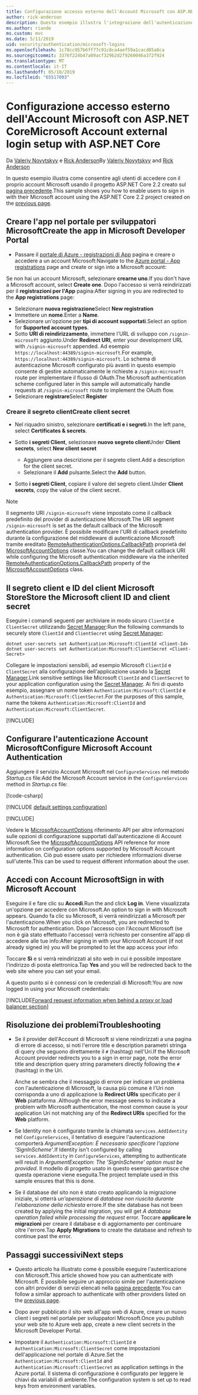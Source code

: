 ```yaml
---
title: Configurazione accesso esterno dell'Account Microsoft con ASP.NET Core
author: rick-anderson
description: Questo esempio illustra l'integrazione dell'autenticazione di Microsoft account utente in un'app ASP.NET Core esistente.
ms.author: riande
ms.custom: mvc
ms.date: 5/11/2019
uid: security/authentication/microsoft-logins
ms.openlocfilehash: 1c78cc957b6ff77c91c8ca4aef59a1cacd85a8ca
ms.sourcegitcommit: 3376f224b47a89acf329b2d2f9260046a372f924
ms.translationtype: MT
ms.contentlocale: it-IT
ms.lasthandoff: 05/10/2019
ms.locfileid: "65517093"
---
```

# <a name="microsoft-account-external-login-setup-with-aspnet-core"></a><span data-ttu-id="ddf6c-103">Configurazione accesso esterno dell'Account Microsoft con ASP.NET Core</span><span class="sxs-lookup"><span data-stu-id="ddf6c-103">Microsoft Account external login setup with ASP.NET Core</span></span>

<span data-ttu-id="ddf6c-104">Da [Valeriy Novytskyy](https://github.com/01binary) e [Rick Anderson](https://twitter.com/RickAndMSFT)</span><span class="sxs-lookup"><span data-stu-id="ddf6c-104">By [Valeriy Novytskyy](https://github.com/01binary) and [Rick Anderson](https://twitter.com/RickAndMSFT)</span></span>

<span data-ttu-id="ddf6c-105">In questo esempio illustra come consentire agli utenti di accedere con il proprio account Microsoft usando il progetto ASP.NET Core 2.2 creato sul [pagina precedente](xref:security/authentication/social/index).</span><span class="sxs-lookup"><span data-stu-id="ddf6c-105">This sample shows you how to enable users to sign in with their Microsoft account using the ASP.NET Core 2.2 project created on the [previous page](xref:security/authentication/social/index).</span></span>

## <a name="create-the-app-in-microsoft-developer-portal"></a><span data-ttu-id="ddf6c-106">Creare l'app nel portale per sviluppatori Microsoft</span><span class="sxs-lookup"><span data-stu-id="ddf6c-106">Create the app in Microsoft Developer Portal</span></span>

* <span data-ttu-id="ddf6c-107">Passare il [portale di Azure - registrazioni di App](https://go.microsoft.com/fwlink/?linkid=2083908) pagina e creare o accedere a un account Microsoft:</span><span class="sxs-lookup"><span data-stu-id="ddf6c-107">Navigate to the [Azure portal - App registrations](https://go.microsoft.com/fwlink/?linkid=2083908) page and create or sign into a Microsoft account:</span></span>

<span data-ttu-id="ddf6c-108">Se non hai un account Microsoft, selezionare **crearne uno**.</span><span class="sxs-lookup"><span data-stu-id="ddf6c-108">If you don't have a Microsoft account, select **Create one**.</span></span> <span data-ttu-id="ddf6c-109">Dopo l'accesso si verrà reindirizzati per il **registrazioni per l'App** pagina:</span><span class="sxs-lookup"><span data-stu-id="ddf6c-109">After signing in you are redirected to the **App registrations** page:</span></span>

* <span data-ttu-id="ddf6c-110">Selezionare **nuova registrazione**</span><span class="sxs-lookup"><span data-stu-id="ddf6c-110">Select **New registration**</span></span>
* <span data-ttu-id="ddf6c-111">Immettere un **nome**.</span><span class="sxs-lookup"><span data-stu-id="ddf6c-111">Enter a **Name**.</span></span>
* <span data-ttu-id="ddf6c-112">Selezionare un'opzione per **tipi di account supportati**.</span><span class="sxs-lookup"><span data-stu-id="ddf6c-112">Select an option for **Supported account types**.</span></span>  <!-- Accounts for any org work with MS domain accounts. Most folks probably want the last option, personal MS accounts -->
* <span data-ttu-id="ddf6c-113">Sotto **URI di reindirizzamento**, immettere l'URL di sviluppo con `/signin-microsoft` aggiunto.</span><span class="sxs-lookup"><span data-stu-id="ddf6c-113">Under **Redirect URI**, enter your development URL with `/signin-microsoft` appended.</span></span> <span data-ttu-id="ddf6c-114">Ad esempio `https://localhost:44389/signin-microsoft`.</span><span class="sxs-lookup"><span data-stu-id="ddf6c-114">For example, `https://localhost:44389/signin-microsoft`.</span></span> <span data-ttu-id="ddf6c-115">Lo schema di autenticazione Microsoft configurato più avanti in questo esempio consente di gestire automaticamente le richieste a `/signin-microsoft` route per implementare il flusso di OAuth.</span><span class="sxs-lookup"><span data-stu-id="ddf6c-115">The Microsoft authentication scheme configured later in this sample will automatically handle requests at `/signin-microsoft` route to implement the OAuth flow.</span></span>
* <span data-ttu-id="ddf6c-116">Selezionare **registrare**</span><span class="sxs-lookup"><span data-stu-id="ddf6c-116">Select **Register**</span></span>

### <a name="create-client-secret"></a><span data-ttu-id="ddf6c-117">Creare il segreto client</span><span class="sxs-lookup"><span data-stu-id="ddf6c-117">Create client secret</span></span>

* <span data-ttu-id="ddf6c-118">Nel riquadro sinistro, selezionare **certificati e i segreti**.</span><span class="sxs-lookup"><span data-stu-id="ddf6c-118">In the left pane, select **Certificates & secrets**.</span></span>
* <span data-ttu-id="ddf6c-119">Sotto **i segreti Client**, selezionare **nuovo segreto client**</span><span class="sxs-lookup"><span data-stu-id="ddf6c-119">Under **Client secrets**, select **New client secret**</span></span>

  * <span data-ttu-id="ddf6c-120">Aggiungere una descrizione per il segreto client.</span><span class="sxs-lookup"><span data-stu-id="ddf6c-120">Add a description for the client secret.</span></span>
  * <span data-ttu-id="ddf6c-121">Selezionare il **Add** pulsante.</span><span class="sxs-lookup"><span data-stu-id="ddf6c-121">Select the **Add** button.</span></span>

* <span data-ttu-id="ddf6c-122">Sotto **i segreti Client**, copiare il valore del segreto client.</span><span class="sxs-lookup"><span data-stu-id="ddf6c-122">Under **Client secrets**, copy the value of the client secret.</span></span>

> [!NOTE]
> <span data-ttu-id="ddf6c-123">Il segmento URI `/signin-microsoft` viene impostato come il callback predefinito del provider di autenticazione Microsoft.</span><span class="sxs-lookup"><span data-stu-id="ddf6c-123">The URI segment `/signin-microsoft` is set as the default callback of the Microsoft authentication provider.</span></span> <span data-ttu-id="ddf6c-124">È possibile modificare l'URI di callback predefinito durante la configurazione del middleware di autenticazione Microsoft tramite ereditato [RemoteAuthenticationOptions.CallbackPath](/dotnet/api/microsoft.aspnetcore.authentication.remoteauthenticationoptions.callbackpath) proprietà del [MicrosoftAccountOptions](/dotnet/api/microsoft.aspnetcore.authentication.microsoftaccount.microsoftaccountoptions) classe.</span><span class="sxs-lookup"><span data-stu-id="ddf6c-124">You can change the default callback URI while configuring the Microsoft authentication middleware via the inherited [RemoteAuthenticationOptions.CallbackPath](/dotnet/api/microsoft.aspnetcore.authentication.remoteauthenticationoptions.callbackpath) property of the [MicrosoftAccountOptions](/dotnet/api/microsoft.aspnetcore.authentication.microsoftaccount.microsoftaccountoptions) class.</span></span>

## <a name="store-the-microsoft-client-id-and-client-secret"></a><span data-ttu-id="ddf6c-125">Il segreto client e ID del client Microsoft Store</span><span class="sxs-lookup"><span data-stu-id="ddf6c-125">Store the Microsoft client ID and client secret</span></span>

<span data-ttu-id="ddf6c-126">Eseguire i comandi seguenti per archiviare in modo sicuro `ClientId` e `ClientSecret` utilizzando [Secret Manager](xref:security/app-secrets):</span><span class="sxs-lookup"><span data-stu-id="ddf6c-126">Run the following commands to securely store `ClientId` and `ClientSecret` using [Secret Manager](xref:security/app-secrets):</span></span>

```console
dotnet user-secrets set Authentication:Microsoft:ClientId <Client-Id>
dotnet user-secrets set Authentication:Microsoft:ClientSecret <Client-Secret>
```

<span data-ttu-id="ddf6c-127">Collegare le impostazioni sensibili, ad esempio Microsoft `ClientId` e `ClientSecret` alla configurazione dell'applicazione usando la [Secret Manager](xref:security/app-secrets).</span><span class="sxs-lookup"><span data-stu-id="ddf6c-127">Link sensitive settings like Microsoft `ClientId` and `ClientSecret` to your application configuration using the [Secret Manager](xref:security/app-secrets).</span></span> <span data-ttu-id="ddf6c-128">Ai fini di questo esempio, assegnare un nome token `Authentication:Microsoft:ClientId` e `Authentication:Microsoft:ClientSecret`.</span><span class="sxs-lookup"><span data-stu-id="ddf6c-128">For the purposes of this sample, name the tokens `Authentication:Microsoft:ClientId` and `Authentication:Microsoft:ClientSecret`.</span></span>

[!INCLUDE[](~/includes/environmentVarableColon.md)]

## <a name="configure-microsoft-account-authentication"></a><span data-ttu-id="ddf6c-129">Configurare l'autenticazione Account Microsoft</span><span class="sxs-lookup"><span data-stu-id="ddf6c-129">Configure Microsoft Account Authentication</span></span>

<span data-ttu-id="ddf6c-130">Aggiungere il servizio Account Microsoft nel `ConfigureServices` nel metodo *Startup.cs* file:</span><span class="sxs-lookup"><span data-stu-id="ddf6c-130">Add the Microsoft Account service in the `ConfigureServices` method in *Startup.cs* file:</span></span>

[!code-csharp[](~/security/authentication/social/social-code/StartupMS.cs?name=snippet&highlight=10-14)]

[!INCLUDE [default settings configuration](includes/default-settings.md)]

[!INCLUDE[](includes/chain-auth-providers.md)]

<span data-ttu-id="ddf6c-131">Vedere le [MicrosoftAccountOptions](/dotnet/api/microsoft.aspnetcore.builder.microsoftaccountoptions) riferimento API per altre informazioni sulle opzioni di configurazione supportati dall'autenticazione di Account Microsoft.</span><span class="sxs-lookup"><span data-stu-id="ddf6c-131">See the [MicrosoftAccountOptions](/dotnet/api/microsoft.aspnetcore.builder.microsoftaccountoptions) API reference for more information on configuration options supported by Microsoft Account authentication.</span></span> <span data-ttu-id="ddf6c-132">Ciò può essere usato per richiedere informazioni diverse sull'utente.</span><span class="sxs-lookup"><span data-stu-id="ddf6c-132">This can be used to request different information about the user.</span></span>

## <a name="sign-in-with-microsoft-account"></a><span data-ttu-id="ddf6c-133">Accedi con Account Microsoft</span><span class="sxs-lookup"><span data-stu-id="ddf6c-133">Sign in with Microsoft Account</span></span>

<span data-ttu-id="ddf6c-134">Eseguire il e fare clic su **Accedi**.</span><span class="sxs-lookup"><span data-stu-id="ddf6c-134">Run the and click **Log in**.</span></span> <span data-ttu-id="ddf6c-135">Viene visualizzata un'opzione per accedere con Microsoft.</span><span class="sxs-lookup"><span data-stu-id="ddf6c-135">An option to sign in with Microsoft appears.</span></span> <span data-ttu-id="ddf6c-136">Quando fa clic su Microsoft, si verrà reindirizzati a Microsoft per l'autenticazione.</span><span class="sxs-lookup"><span data-stu-id="ddf6c-136">When you click on Microsoft, you are redirected to Microsoft for authentication.</span></span> <span data-ttu-id="ddf6c-137">Dopo l'accesso con l'Account Microsoft (se non è già stato effettuato l'accesso) verrà richiesto per consentire all'app di accedere alle tue info:</span><span class="sxs-lookup"><span data-stu-id="ddf6c-137">After signing in with your Microsoft Account (if not already signed in) you will be prompted to let the app access your info:</span></span>

<span data-ttu-id="ddf6c-138">Toccare **Sì** e si verrà reindirizzati al sito web in cui è possibile impostare l'indirizzo di posta elettronica.</span><span class="sxs-lookup"><span data-stu-id="ddf6c-138">Tap **Yes** and you will be redirected back to the web site where you can set your email.</span></span>

<span data-ttu-id="ddf6c-139">A questo punto si è connessi con le credenziali di Microsoft:</span><span class="sxs-lookup"><span data-stu-id="ddf6c-139">You are now logged in using your Microsoft credentials:</span></span>

[!INCLUDE[Forward request information when behind a proxy or load balancer section](includes/forwarded-headers-middleware.md)]

## <a name="troubleshooting"></a><span data-ttu-id="ddf6c-140">Risoluzione dei problemi</span><span class="sxs-lookup"><span data-stu-id="ddf6c-140">Troubleshooting</span></span>

* <span data-ttu-id="ddf6c-141">Se il provider dell'Account di Microsoft si viene reindirizzati a una pagina di errore di accesso, si noti l'errore title e description parametri stringa di query che seguono direttamente il `#` (hashtag) nell'Uri.</span><span class="sxs-lookup"><span data-stu-id="ddf6c-141">If the Microsoft Account provider redirects you to a sign in error page, note the error title and description query string parameters directly following the `#` (hashtag) in the Uri.</span></span>

  <span data-ttu-id="ddf6c-142">Anche se sembra che il messaggio di errore per indicare un problema con l'autenticazione di Microsoft, la causa più comune è l'Uri non corrisponda a uno di applicazione la **Redirect URIs** specificato per il **Web** piattaforma .</span><span class="sxs-lookup"><span data-stu-id="ddf6c-142">Although the error message seems to indicate a problem with Microsoft authentication, the most common cause is your application Uri not matching any of the **Redirect URIs** specified for the **Web** platform.</span></span>
* <span data-ttu-id="ddf6c-143">Se Identity non è configurato tramite la chiamata `services.AddIdentity` nel `ConfigureServices`, il tentativo di eseguire l'autenticazione comporterà *ArgumentException: È necessario specificare l'opzione 'SignInScheme'*.</span><span class="sxs-lookup"><span data-stu-id="ddf6c-143">If Identity isn't configured by calling `services.AddIdentity` in `ConfigureServices`, attempting to authenticate will result in *ArgumentException: The 'SignInScheme' option must be provided*.</span></span> <span data-ttu-id="ddf6c-144">Il modello di progetto usato in questo esempio garantisce che questa operazione viene eseguita.</span><span class="sxs-lookup"><span data-stu-id="ddf6c-144">The project template used in this sample ensures that this is done.</span></span>
* <span data-ttu-id="ddf6c-145">Se il database del sito non è stato creato applicando la migrazione iniziale, si otterrà *un'operazione di database non riuscita durante l'elaborazione della richiesta* errore.</span><span class="sxs-lookup"><span data-stu-id="ddf6c-145">If the site database has not been created by applying the initial migration, you will get *A database operation failed while processing the request* error.</span></span> <span data-ttu-id="ddf6c-146">Toccare **applicare le migrazioni** per creare il database e di aggiornamento per continuare oltre l'errore.</span><span class="sxs-lookup"><span data-stu-id="ddf6c-146">Tap **Apply Migrations** to create the database and refresh to continue past the error.</span></span>

## <a name="next-steps"></a><span data-ttu-id="ddf6c-147">Passaggi successivi</span><span class="sxs-lookup"><span data-stu-id="ddf6c-147">Next steps</span></span>

* <span data-ttu-id="ddf6c-148">Questo articolo ha illustrato come è possibile eseguire l'autenticazione con Microsoft.</span><span class="sxs-lookup"><span data-stu-id="ddf6c-148">This article showed how you can authenticate with Microsoft.</span></span> <span data-ttu-id="ddf6c-149">È possibile seguire un approccio simile per l'autenticazione con altri provider di servizi elencati nella [pagina precedente](xref:security/authentication/social/index).</span><span class="sxs-lookup"><span data-stu-id="ddf6c-149">You can follow a similar approach to authenticate with other providers listed on the [previous page](xref:security/authentication/social/index).</span></span>

* <span data-ttu-id="ddf6c-150">Dopo aver pubblicato il sito web all'app web di Azure, creare un nuovo client i segreti nel portale per sviluppatori Microsoft.</span><span class="sxs-lookup"><span data-stu-id="ddf6c-150">Once you publish your web site to Azure web app, create a new client secrets in the Microsoft Developer Portal.</span></span>

* <span data-ttu-id="ddf6c-151">Impostare il `Authentication:Microsoft:ClientId` e `Authentication:Microsoft:ClientSecret` come impostazioni dell'applicazione nel portale di Azure.</span><span class="sxs-lookup"><span data-stu-id="ddf6c-151">Set the `Authentication:Microsoft:ClientId` and `Authentication:Microsoft:ClientSecret` as application settings in the Azure portal.</span></span> <span data-ttu-id="ddf6c-152">Il sistema di configurazione è configurato per leggere le chiavi da variabili di ambiente.</span><span class="sxs-lookup"><span data-stu-id="ddf6c-152">The configuration system is set up to read keys from environment variables.</span></span>